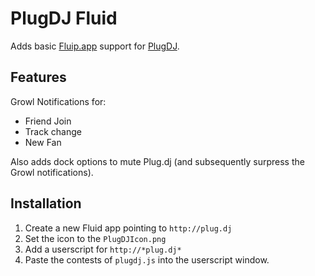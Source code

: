 # PlugDJ Fluid
Adds basic [Fluip.app](http://fluidapp.com/) support for
[PlugDJ](http://plug.dj). 

## Features
Growl Notifications for: 
- Friend Join
- Track change
- New Fan

Also adds dock options to mute Plug.dj (and subsequently surpress the
Growl notifications).

## Installation

1) Create a new Fluid app pointing to `http://plug.dj`
2) Set the icon to the `PlugDJIcon.png`
3) Add a userscript for `http://*plug.dj*`
4) Paste the contests of `plugdj.js` into the userscript window.

